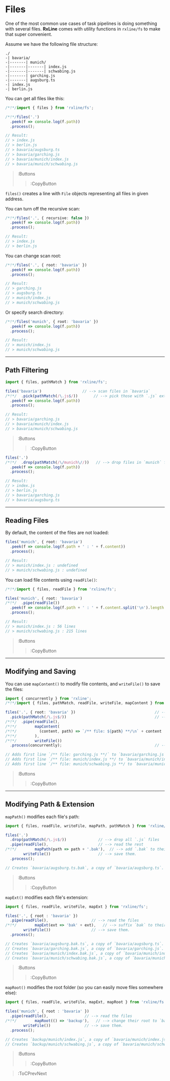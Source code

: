 # Files

One of the most common use cases of task pipelines is doing something with several files. 
**RxLine** comes with utility functions in `rxline/fs` to make that super convenient.

Assume we have the following file structure:

```
./
-| bavaria/
-|-------| munich/
-|-------|-------| index.js
-|-------|-------| schwabing.js
-|-------| garching.js
-|-------| augsburg.ts
-| index.js
-| berlin.js
```

You can get all files like this:

```ts | --wmbar
/*!*/import { files } from 'rxline/fs';

/*!*/files('.')
  .peek(f => console.log(f.path))
  .process();

// Result:
// > index.js
// > berlin.js
// > bavaria/augsburg.ts
// > bavaria/garching.js
// > bavaria/munich/index.js
// > bavaria/munich/schwabing.js
```

> :Buttons
> > :CopyButton

`files()` creates a line with `File` objects representing all files in given address.

You can turn off the recursive scan:

```ts
/*!*/files('.', { recursive: false })
  .peek(f => console.log(f.path))
  .process();

// Result:
// > index.js
// > berlin.js
```

You can change scan root:

```ts
/*!*/files('.', { root: 'bavaria' })
  .peek(f => console.log(f.path))
  .process();

// Result:
// > garching.js
// > augsburg.ts
// > munich/index.js
// > munich/schwabing.js
```

Or specify search directory:

```ts
/*!*/files('munich', { root: 'bavaria' })
  .peek(f => console.log(f.path))
  .process();

// Result:
// > munich/index.js
// > munich/schwabing.js
```

---

## Path Filtering

```ts | --wmbar
import { files, pathMatch } from 'rxline/fs';

files('bavaria')                  // --> scan files in `bavaria`
/*!*/  .pick(pathMatch(/\.js$/))       // --> pick those with `.js` extension
  .peek(f => console.log(f.path))
  .process();

// Result:
// > bavaria/garching.js
// > bavaria/munich/index.js
// > bavaria/munich/schwabing.js
```

> :Buttons
> > :CopyButton

```ts
files('.')
/*!*/  .drop(pathMatch(/\/munich\//))   // --> drop files in `munich` folder
  .peek(f => console.log(f.path))
  .process();

// Result:
// > index.js
// > berlin.js
// > bavaria/garching.js
// > bavaria/augsburg.ts
```

---

## Reading Files

By default, the content of the files are not loaded:

```ts
files('munich', { root: 'bavaria')
  .peek(f => console.log(f.path + ' : ' + f.content))
  .process();

// Result:
// > munich/index.js : undefined
// > munich/schwabing.js : undefined
```

You can load file contents using `readFile()`:

```ts | --wmbar
/*!*/import { files, readFile } from 'rxline/fs';

files('munich', { root: 'bavaria')
/*!*/  .pipe(readFile())
  .peek(f => console.log(f.path + ' : ' + f.content.split('\n').length + ' lines'))
  .process();

// Result:
// > munich/index.js : 56 lines
// > munich/schwabing.js : 215 lines
```

> :Buttons
> > :CopyButton

---

## Modifying and Saving

You can use `mapContent()` to modify file contents, and `writeFile()` to save the files:

```ts | --wmbar
import { concurrently } from 'rxline';
/*!*/import { files, pathMatch, readFile, writeFile, mapContent } from 'rxline/fs';

files('.', { root: 'bavaria' })                                   // --> all files with root: `bavaria/`
  .pick(pathMatch(/\.js$/))                                       // --> pick `.js` files
/*!*/  .pipe(readFile(),                                               // --> read'em
/*!*/        mapContent(
/*!*/          (content, path) => `/** file: ${path} **/\n` + content  // --> modify the content (in memory)
/*!*/        ),
/*!*/        writeFile())                                              // --> save them
  .process(concurrently);                                         // --> all in parallel.

// Adds first line `/** file: garching.js **/` to `bavaria/garching.js`
// Adds first line `/** file: munich/index.js **/ to `bavaria/munich/index.js`
// Adds first line `/** file: munich/schwabing.js **/ to `bavaria/munich/schwabing.js`
```

> :Buttons
> > :CopyButton

---

## Modifying Path & Extension

`mapPath()` modifies each file's path:

```ts | --wmbar
import { files, readFile, writeFile, mapPath, pathMatch } from 'rxline/fs';

files('.')
  .drop(pathMatch(/\.js$/))              // --> drop all `.js` files
  .pipe(readFile(),                      // --> read the rest
/*!*/        mapPath(path => path + '.bak'),  // --> add `.bak` to their path
        writeFile())                     // --> save them.
  .process();

// Creates `bavaria/augsburg.ts.bak`, a copy of `bavaria/augsburg.ts`.
```

> :Buttons
> > :CopyButton

`mapExt()` modifies each file's extension:

```ts | --wmbar
import { files, readFile, writeFile, mapExt } from 'rxline/fs';

files('.', { root : 'bavaria' })
  .pipe(readFile(),                   // --> read the files
/*!*/        mapExt(ext => 'bak' + ext),   // --> suffix `bak` to their extension
        writeFile())                  // --> save them.
  .process();

// Creates `bavaria/augsburg.bak.ts`, a copy of `bavaria/augsburg.ts`.
// Creates `bavaria/garching.bak.js`, a copy of `bavaria/garching.js`.
// Creates `bavaria/munich/index.bak.js`, a copy of `bavaria/munich/index.js`.
// Creates `bavaria/munich/schwabing.bak.js`, a copy of `bavaria/munich/schwabing.js`.
```

> :Buttons
> > :CopyButton

`mapRoot()` modifies the root folder (so you can easily move files somewhere else):

```ts | --wmbar
import { files, readFile, writeFile, mapExt, mapRoot } from 'rxline/fs';

files('munich', { root : 'bavaria' })
  .pipe(readFile(),                // --> read the files
/*!*/        mapRoot(() => 'backup'),   // --> change their root to `backup/`
        writeFile())               // --> save them.
  .process();

// Creates `backup/munich/index.js`, a copy of `bavaria/munich/index.js`.
// Creates `backup/munich/schwabing.js`, a copy of `bavaria/munich/schwabing.js`.
```

> :Buttons
> > :CopyButton

> :ToCPrevNext